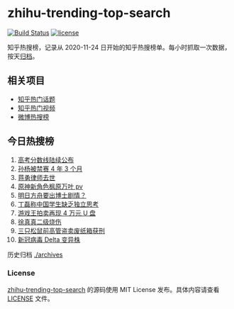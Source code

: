 # zhihu-trending-top-search

[![Build Status](https://github.com/justjavac/zhihu-trending-top-search/workflows/ci/badge.svg?branch=main)](https://github.com/justjavac/zhihu-trending-top-search/actions)
[![license](https://img.shields.io/github/license/justjavac/zhihu-trending-top-search)](https://github.com/justjavac/zhihu-trending-top-search/blob/main/LICENSE)

知乎热搜榜，记录从 2020-11-24 日开始的知乎热搜榜单。每小时抓取一次数据，按天[归档](./archives)。

## 相关项目

- [知乎热门话题](https://github.com/justjavac/zhihu-trending-hot-questions)
- [知乎热门视频](https://github.com/justjavac/zhihu-trending-hot-video)
- [微博热搜榜](https://github.com/justjavac/weibo-trending-hot-search)

## 今日热搜榜

<!-- BEGIN -->
<!-- 最后更新时间 Thu Jun 24 2021 08:24:21 GMT+0800 (China Standard Time) -->

1. [高考分数线陆续公布](https://www.zhihu.com/search?q=高考分数线)
2. [孙杨被禁赛 4 年 3 个月](https://www.zhihu.com/search?q=孙杨)
3. [蒋勇律师去世](https://www.zhihu.com/search?q=蒋勇)
4. [原神新角色枫原万叶 pv](https://www.zhihu.com/search?q=原神)
5. [明日方舟要出博士剧情？](https://www.zhihu.com/search?q=明日方舟)
6. [丁磊称中国学生缺乏独立思考](https://www.zhihu.com/search?q=丁磊)
7. [游戏王拍卖再现 4 万元 U 盘](https://www.zhihu.com/search?q=游戏王)
8. [徐真真二级烧伤](https://www.zhihu.com/search?q=徐真真)
9. [三只松鼠前高管盗卖废纸箱获刑](https://www.zhihu.com/search?q=三只松鼠)
10. [新冠病毒 Delta 变异株](https://www.zhihu.com/search?q=新冠病毒)

<!-- END -->

历史归档 [./archives](./archives)

### License

[zhihu-trending-top-search](https://github.com/justjavac/zhihu-trending-top-search)
的源码使用 MIT License 发布。具体内容请查看 [LICENSE](./LICENSE) 文件。

